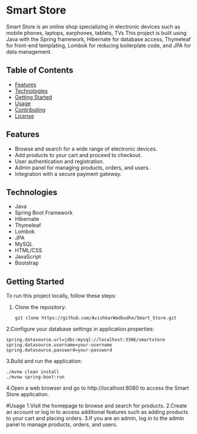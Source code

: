 # Smart Store

Smart Store is an online shop specializing in electronic devices such as mobile phones, laptops, earphones, tablets, TVs
This project is built using Java with the Spring framework, Hibernate for database access, Thymeleaf for front-end templating, Lombok for reducing boilerplate code, and JPA for data management.

## Table of Contents

- [Features](#features)
- [Technologies](#technologies)
- [Getting Started](#getting-started)
- [Usage](#usage)
- [Contributing](#contributing)
- [License](#license)

## Features

- Browse and search for a wide range of electronic devices.
- Add products to your cart and proceed to checkout.
- User authentication and registration.
- Admin panel for managing products, orders, and users.
- Integration with a secure payment gateway.

## Technologies

- Java
- Spring Boot Framework
- Hibernate
- Thymeleaf
- Lombok
- JPA
- MySQL
- HTML/CSS
- JavaScript
- Bootstrap

## Getting Started

To run this project locally, follow these steps:

1. Clone the repository:

   ```shell
   git clone https://github.com/AvishkarWadbudhe/Smart_Store.git

2.Configure your database settings in application.properties:
  ```shell
spring.datasource.url=jdbc:mysql://localhost:3306/smartstore
spring.datasource.username=your-username
spring.datasource.password=your-password
```
3.Build and run the application:
```shell
./mvnw clean install
./mvnw spring-boot:run
```

4.Open a web browser and go to http://localhost:8080 to access the Smart Store application.

#Usage
1.Visit the homepage to browse and search for products.
2.Create an account or log in to access additional features such as adding products to your cart and placing orders.
3.If you are an admin, log in to the admin panel to manage products, orders, and users.

